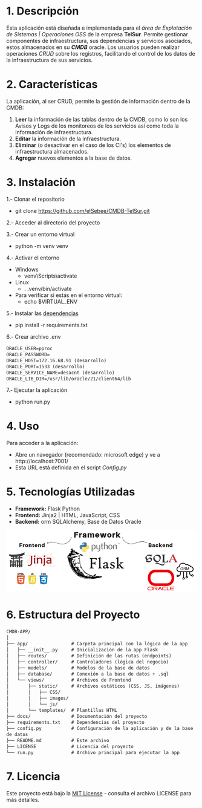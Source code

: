 

# 1. Descripción
Esta aplicación está diseñada e implementada para el *área de Explotación de Sistemas | Operaciones OSS* de la empresa **TelSur**. Permite gestionar componentes de infraestructura, sus dependencias y servicios asociados, estos almacenados en su **_CMDB_** oracle. Los usuarios pueden realizar operaciones _CRUD_ sobre los registros, facilitando el control de los datos de la infraestructura de sus servicios.

# 2. Características
La aplicación, al ser CRUD, permite la gestión de información dentro de la CMDB:
1. **__Leer__** la información de las tablas dentro de la CMDB, como lo son los Avisos y Logs de los monitoreos de los servicios así como toda la información de infraestructura.
2. **__Editar__** la información de la infraestructura.
3. **__Eliminar__** (o desactivar en el caso de los CI's) los elementos de infraestructura almacenados.
4. **__Agregar__** nuevos elementos a la base de datos. 

# 3. Instalación
1.- Clonar el repositorio
- git clone https://github.com/elSebee/CMDB-TelSur.git

2.- Acceder al directorio del proyecto

3.- Crear un entorno virtual
- python -m venv venv

4.- Activar el entorno
- Windows
    - venv\Scripts\activate
- Linux
    - . .venv/bin/activate
- Para verificar si estás en el entorno virtual:
    - echo $VIRTUAL_ENV

5.- Instalar las [dependencias](./requirements.txt)
- pip install -r requirements.txt

6.- Crear archivo .env
```
ORACLE_USER=pproc
ORACLE_PASSWORD=
ORACLE_HOST=172.16.68.91 (desarrollo)
ORACLE_PORT=1533 (desarrollo)
ORACLE_SERVICE_NAME=desacnt (desarrollo)
ORACLE_LIB_DIR=/usr/lib/oracle/21/client64/lib
```

7.- Ejecutar la aplicación
- python run.py


# 4. Uso
Para acceder a la aplicación:
- Abre un navegador (recomendado: microsoft edge) y ve a http://localhost:7001/
- Esta URL está definida en el script *Config.py*

# 5. Tecnologías Utilizadas
- **Framework:** Flask Python
- **Frontend:** Jinja2 | HTML, JavaScript, CSS
- **Backend:** orm SQLAlchemy, Base de Datos Oracle 

![Imágen de las tecnologías](app/views/static/images/tecnologias.png)

# 6. Estructura del Proyecto
```
CMDB-APP/
│
├── app/                # Carpeta principal con la lógica de la app
│   ├── __init__.py     # Inicialización de la app Flask
│   ├── routes/         # Definición de las rutas (endpoints)
│   ├── controller/     # Controladores (lógica del negocio)
│   ├── models/         # Modelos de la base de datos
│   ├── database/       # Conexión a la base de datos + .sql
│   └── views/          # Archivos de Frontend
│       ├── static/     # Archivos estáticos (CSS, JS, imágenes)
│       │   ├── CSS/
│       │   ├── images/
│       │   └── js/
│       └── templates/  # Plantillas HTML
├── docs/               # Documentación del proyecto
├── requirements.txt    # Dependencias del proyecto
├── config.py           # Configuración de la aplicación y de la base de datos
├── README.md           # Este archivo
├── LICENSE             # Licencia del proyecto
└── run.py              # Archivo principal para ejecutar la app
```

# 7. Licencia
Este proyecto está bajo la [MIT License](./LICENSE) - consulta el archivo LICENSE para más detalles.

